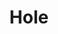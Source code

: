 ---
title: "Hole"
summary: "Alternative rock band from California, US. Formed 1989–2002 and once more in 2009–2012. **Final Members:** Courtney Love - Vocals/Rhythm guitar Melissa Auf der Maur – Bass/Backing vocals Eric Erlandson – Lead guitar Patty Schemel – Drums **Past Members:** Scott Lipps – Drums Micko Larkin – Lead guitar Shawn Dailey – Bass Stu Fisher – Drums Samantha Maloney - Drums Kristen Pfaff - Bass/Backing vocals Leslie Hardy - Bass Jill Emery - Bass Lisa Roberts - Bass Caroline Rue - Drums Mike Geisbrecht – Rhythm guitar"
image: "hole.jpg"
apple_music_artist_url: "https://music.apple.com/gb/artist/hole/115269"
wikipedia_url: "none"
---